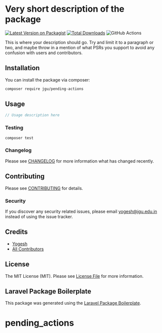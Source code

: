 # Very short description of the package

[![Latest Version on Packagist](https://img.shields.io/packagist/v/jgu/pending-actions.svg?style=flat-square)](https://packagist.org/packages/jgu/pending-actions)
[![Total Downloads](https://img.shields.io/packagist/dt/jgu/pending-actions.svg?style=flat-square)](https://packagist.org/packages/jgu/pending-actions)
![GitHub Actions](https://github.com/jgu/pending-actions/actions/workflows/main.yml/badge.svg)

This is where your description should go. Try and limit it to a paragraph or two, and maybe throw in a mention of what PSRs you support to avoid any confusion with users and contributors.

## Installation

You can install the package via composer:

```bash
composer require jgu/pending-actions
```

## Usage

```php
// Usage description here
```

### Testing

```bash
composer test
```

### Changelog

Please see [CHANGELOG](CHANGELOG.md) for more information what has changed recently.

## Contributing

Please see [CONTRIBUTING](CONTRIBUTING.md) for details.

### Security

If you discover any security related issues, please email yogesh@jgu.edu.in instead of using the issue tracker.

## Credits

-   [Yogesh](https://github.com/jgu)
-   [All Contributors](../../contributors)

## License

The MIT License (MIT). Please see [License File](LICENSE.md) for more information.

## Laravel Package Boilerplate

This package was generated using the [Laravel Package Boilerplate](https://laravelpackageboilerplate.com).
# pending_actions
